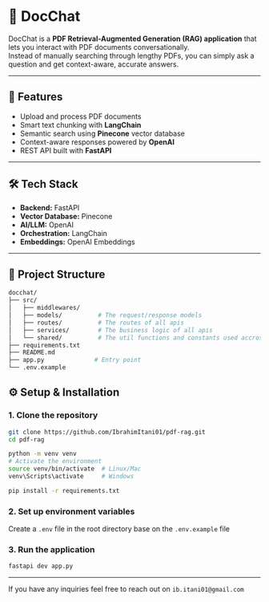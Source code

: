 # 📄 DocChat

DocChat is a **PDF Retrieval-Augmented Generation (RAG) application** that lets you interact with PDF documents conversationally.  
Instead of manually searching through lengthy PDFs, you can simply ask a question and get context-aware, accurate answers.  

---

## 🚀 Features
- Upload and process PDF documents  
- Smart text chunking with **LangChain**  
- Semantic search using **Pinecone** vector database  
- Context-aware responses powered by **OpenAI**  
- REST API built with **FastAPI**  

---

## 🛠️ Tech Stack
- **Backend:** FastAPI  
- **Vector Database:** Pinecone  
- **AI/LLM:** OpenAI  
- **Orchestration:** LangChain  
- **Embeddings:** OpenAI Embeddings  

---

## 📂 Project Structure
```bash
docchat/
├── src/
│   ├── middlewares/     
│   ├── models/          # The request/response models
│   ├── routes/          # The routes of all apis
│   ├── services/        # The business logic of all apis
│   └── shared/          # The util functions and constants used accross codebase
├── requirements.txt
├── README.md
├── app.py              # Entry point
└── .env.example
```
## ⚙️ Setup & Installation

### 1. Clone the repository
```bash
git clone https://github.com/IbrahimItani01/pdf-rag.git
cd pdf-rag

python -m venv venv
# Activate the environment
source venv/bin/activate  # Linux/Mac
venv\Scripts\activate     # Windows

pip install -r requirements.txt
```

### 2. Set up environment variables
Create a `.env` file in the root directory base on the `.env.example` file

### 3. Run the application
```bash
fastapi dev app.py
```

---

If you have any inquiries feel free to reach out on `ib.itani01@gmail.com`
